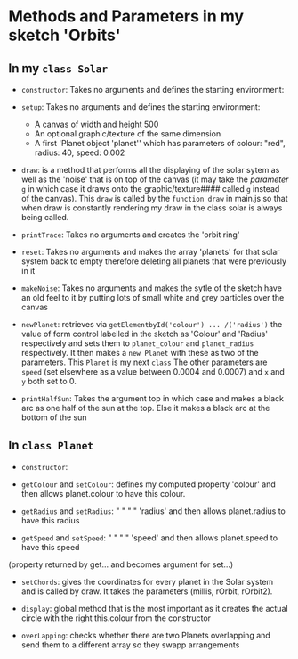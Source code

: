 # Methods and Parameters in my sketch 'Orbits'

## In my `class Solar`

- `constructor`: Takes no arguments and defines the starting environment:


- `setup`: Takes no arguments and defines the starting environment:
    - A canvas of width and height 500 
    - An optional graphic/texture of the same dimension 
    - A first 'Planet object 'planet'' which has parameters of colour: "red", radius: 40, speed: 0.002 
                                                            
- `draw`: is a method that performs all the displaying of the solar sytem as well as the 'noise' that is on top of the canvas (it may take the *parameter* `g` in which case it draws onto the graphic/texture#### called `g` instead of the canvas). This `draw` is called by the `function draw` in main.js so that when draw is constantly rendering my draw in the class solar is always being called.

- `printTrace`: Takes no arguments and creates the 'orbit ring'

- `reset`: Takes no arguments and makes the array 'planets' for that solar system back to empty therefore deleting all planets that were previously in it

- `makeNoise`: Takes no arguments and makes the sytle of the sketch have an old feel to it by putting lots of small white and grey particles over the canvas

- `newPlanet`: retrieves via `getElementbyId('colour') ... /('radius')` the value of form control labelled in the sketch as 'Colour' and 'Radius' respectively and sets them to `planet_colour` and `planet_radius` respectively. It then makes a `new Planet` with these as two of the parameters. This `Planet` is my next `class`
The other parameters are `speed` (set elsewhere as a value between 0.0004 and 0.0007) and `x` and `y` both set to 0.

- `printHalfSun`: Takes the argument top in which case and makes a black arc as one half of the sun at the top. Else it makes a black arc at the bottom of the sun

## In `class Planet`

- `constructor`: 
                                                            
- `getColour` and `setColour`: defines my computed property 'colour' and then allows planet.colour to have this colour.

- `getRadius` and `setRadius`: "        "   "       "       'radius' and then allows planet.radius to have this radius

- `getSpeed` and `setSpeed`:    "        "   "       "       'speed' and then allows planet.speed to have this speed

(property returned by get... and becomes argument for set...)

- `setChords`: gives the coordinates for every planet in the Solar system and is called by draw. It takes the parameters (millis, rOrbit, rOrbit2).

- `display`: global method that is the most important as it creates the actual circle with the right this.colour from the constructor

- `overLapping`: checks whether there are two Planets overlapping and send them to a different array so they swapp arrangements
